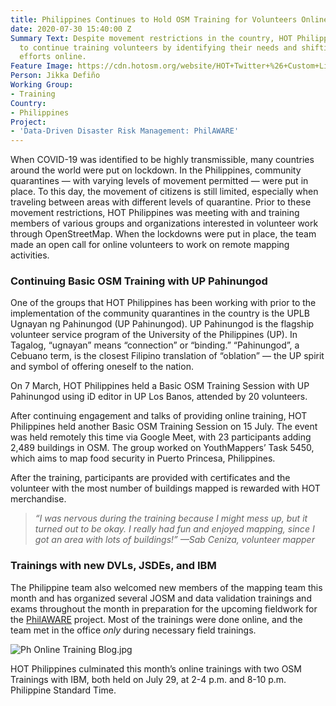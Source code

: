 ```yaml
---
title: Philippines Continues to Hold OSM Training for Volunteers Online
date: 2020-07-30 15:40:00 Z
Summary Text: Despite movement restrictions in the country, HOT Philippines is able
  to continue training volunteers by identifying their needs and shifting training
  efforts online.
Feature Image: https://cdn.hotosm.org/website/HOT+Twitter+%26+Custom+Link+Signs-2.png
Person: Jikka Defiño
Working Group:
- Training
Country:
- Philippines
Project:
- 'Data-Driven Disaster Risk Management: PhilAWARE'
---
```


When COVID-19 was identified to be highly transmissible, many countries around the world were put on lockdown. In the Philippines, community quarantines — with varying levels of movement permitted — were put in place. To this day, the movement of citizens is still limited, especially when traveling between areas with different levels of quarantine. Prior to these movement restrictions, HOT Philippines was meeting with and training members of various groups and organizations interested in volunteer work through OpenStreetMap. When the lockdowns were put in place, the team made an open call for online volunteers to work on remote mapping activities.

### Continuing Basic OSM Training with UP Pahinungod

One of the groups that HOT Philippines has been working with prior to the implementation of the community quarantines in the country is the UPLB Ugnayan ng Pahinungod (UP Pahinungod). UP Pahinungod is the flagship volunteer service program of the University of the Philippines (UP). In Tagalog, “ugnayan” means “connection” or “binding.” “Pahinungod”, a Cebuano term, is the closest Filipino translation of “oblation” — the UP spirit and symbol of offering oneself to the nation.

On 7 March, HOT Philippines held a Basic OSM Training Session with UP Pahinungod using iD editor in UP Los Banos, attended by 20 volunteers.

After continuing engagement and talks of providing online training, HOT Philippines held another Basic OSM Training Session on 15 July. The event was held remotely this time via Google Meet, with 23 participants adding 2,489 buildings in OSM. The group worked on YouthMappers’ Task 5450, which aims to map food security in Puerto Princesa, Philippines.

After the training, participants are provided with certificates and the volunteer with the most number of buildings mapped is rewarded with HOT merchandise.

> *“I was nervous during the training because I might mess up, but it turned out to be okay. I really had fun and enjoyed mapping, since I got an area with lots of buildings!”
> —Sab Ceniza, volunteer mapper*

### Trainings with new DVLs, JSDEs, and IBM

The Philippine team also welcomed new members of the mapping team this month and has organized several JOSM and data validation trainings and exams throughout the month in preparation for the upcoming fieldwork for the [PhilAWARE](https://www.hotosm.org/projects/data-driven-disaster-risk-management-philaware/) project. Most of the trainings were done online, and the team met in the office *only* during necessary field trainings.

![Ph Online Training Blog.jpg](https://cdn.hotosm.org/website/Ph+Online+Training+Blog.jpg)

HOT Philippines culminated this month’s online trainings with two OSM Trainings with IBM, both held on July 29, at 2-4 p.m. and 8-10 p.m. Philippine Standard Time.